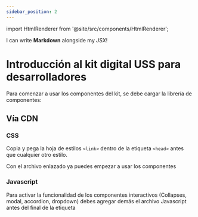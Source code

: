 ```yaml
---
sidebar_position: 2
---
```


import HtmlRenderer from '@site/src/components/HtmlRenderer';

I can write **Markdown** alongside my _JSX_!

# Introducción al kit digital USS para desarrolladores

Para comenzar a usar los componentes del kit, se debe cargar la librería de componentes:

## Vía CDN

### CSS

Copia y pega la hoja de estilos `<link>` dentro de la etiqueta `<head>` antes que cualquier otro estilo.

<HtmlRenderer  category="buttons" name="primary" />
<HtmlRenderer  category="navigation" name="pagination" />
<HtmlRenderer  category="navigation" name="breadcrumb" />

Con el archivo enlazado ya puedes empezar a usar los componentes

### Javascript

Para activar la funcionalidad de los componentes interactivos (Collapses, modal, accordion, dropdown) debes agregar demás el archivo Javascript antes del final de la etiqueta
